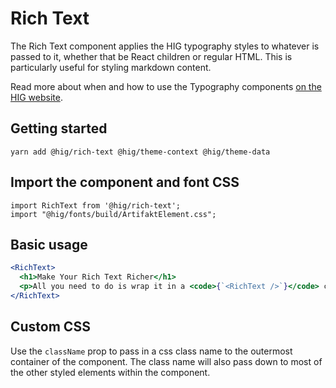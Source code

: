 # Rich Text

The Rich Text component applies the HIG typography styles to whatever is passed to it, whether that be React children or regular HTML. This is particularly useful for styling markdown content.

Read more about when and how to use the Typography components [on the HIG website](https://hig.autodesk.com/web/basics/typography).

## Getting started

```
yarn add @hig/rich-text @hig/theme-context @hig/theme-data
```

## Import the component and font CSS

```
import RichText from '@hig/rich-text';
import "@hig/fonts/build/ArtifaktElement.css";
```

## Basic usage

```jsx
<RichText>
  <h1>Make Your Rich Text Richer</h1>
  <p>All you need to do is wrap it in a <code>{`<RichText />`}</code> component.</p>
</RichText>
```

## Custom CSS

Use the `className` prop to pass in a css class name to the outermost container of the component. The class name will also pass down to most of the other styled elements within the component.
